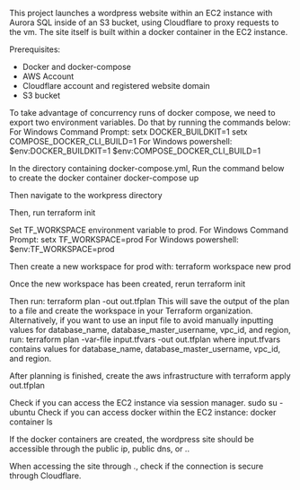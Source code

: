 This project launches a wordpress website within an EC2 instance with Aurora SQL inside of an S3 bucket, using Cloudflare to proxy requests to the vm. The site itself is built within a docker container in the EC2 instance.

Prerequisites:
- Docker and docker-compose
- AWS Account
- Cloudflare account and registered website domain
- S3 bucket

To take advantage of concurrency runs of docker compose, we need to export two environment variables. Do that by running the commands below:
    For Windows Command Prompt:
    setx DOCKER_BUILDKIT=1
    setx COMPOSE_DOCKER_CLI_BUILD=1
    For Windows powershell:
    $env:DOCKER_BUILDKIT=1
    $env:COMPOSE_DOCKER_CLI_BUILD=1

In the directory containing docker-compose.yml, Run the command below to create the docker container
    docker-compose up

Then navigate to the workpress directory

Then, run
terraform init

Set TF_WORKSPACE environment variable to prod.
    For Windows Command Prompt:
    setx TF_WORKSPACE=prod
    For Windows powershell:
    $env:TF_WORKSPACE=prod

Then create a new workspace for prod with:
terraform workspace new prod

Once the new workspace has been created, rerun
terraform init

Then run: 
terraform plan -out out.tfplan
This will save the output of the plan to a file and create the workspace in your Terraform organization.
Alternatively, if you want to use an input file to avoid manually inputting values for database_name, database_master_username, vpc_id, and region, run:
terraform plan -var-file input.tfvars -out out.tfplan
where input.tfvars contains values for database_name, database_master_username, vpc_id, and region.

After planning is finished, create the aws infrastructure with
terraform apply out.tfplan

Check if you can access the EC2 instance via session manager.
sudo su - ubuntu
Check if you can access docker within the EC2 instance:
docker container ls

If the docker containers are created, the wordpress site should be accessible through the public ip, public dns, or <endpoint>.<domain>.

When accessing the site through <endpoint>.<domain>, check if the connection is secure through Cloudflare.
